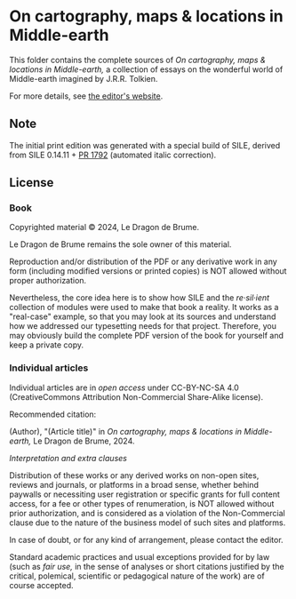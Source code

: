 # On cartography, maps & locations in Middle-earth

This folder contains the complete sources of _On cartography, maps & locations in Middle-earth,_ a collection of essays on the wonderful world of Middle-earth imagined by J.R.R. Tolkien.

For more details, see [the editor's website](https://sites.google.com/site/dragonbrumeux/).

## Note

The initial print edition was generated with a special build of SILE, derived from SILE 0.14.11 + [PR 1792](https://github.com/sile-typesetter/sile/pull/1792) (automated italic correction).

## License

### Book

Copyrighted material © 2024, Le Dragon de Brume.

Le Dragon de Brume remains the sole owner of this material.

Reproduction and/or distribution of the PDF or any derivative work in any form (including modified versions or printed copies) is NOT allowed without proper authorization.

Nevertheless, the core idea here is to show how SILE and the _re·sil·ient_ collection of modules were used to make that book a reality. It works as a "real-case" example, so that you may look at its sources and understand how we addressed our typesetting needs for that project. Therefore, you may obviously build the complete PDF version of the book for yourself and keep a private copy.

### Individual articles

Individual articles are in _open access_ under CC-BY-NC-SA 4.0 (CreativeCommons Attribution Non-Commercial Share-Alike license).

Recommended citation:

(Author), "(Article title)" in _On cartography, maps & locations in Middle-earth,_ Le Dragon de Brume, 2024.

_Interpretation and extra clauses_

Distribution of these works or any derived works on non-open sites, reviews and journals, or platforms in a broad sense, whether behind paywalls or necessiting user registration or specific grants for full content access, for a fee or other types of renumeration, is NOT allowed without prior authorization, and is considered as a violation of the Non-Commercial clause due to the nature of the business model of such sites and platforms.

In case of doubt, or for any kind of arrangement, please contact the editor.

Standard academic practices and usual exceptions provided for by law (such as _fair use,_ in the sense of analyses or short citations justified by the critical, polemical, scientific or pedagogical nature of the work) are of course accepted.
